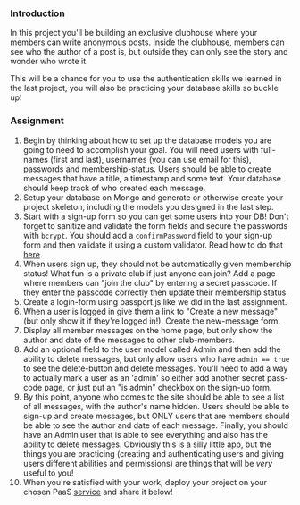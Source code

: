 ### Introduction
In this project you'll be building an exclusive clubhouse where your members can write anonymous posts. Inside the clubhouse, members can see who the author of a post is, but outside they can only see the story and wonder who wrote it.

This will be a chance for you to use the authentication skills we learned in the last project, you will also be practicing your database skills so buckle up!

### Assignment 

<div class="lesson-content__panel" markdown="1">

1. Begin by thinking about how to set up the database models you are going to need to accomplish your goal. You will need users with full-names (first and last), usernames (you can use email for this), passwords and membership-status. Users should be able to create messages that have a title, a timestamp and some text.  Your database should keep track of who created each message.
2. Setup your database on Mongo and generate or otherwise create your project skeleton, including the models you designed in the last step.
3. Start with a sign-up form so you can get some users into your DB!  Don't forget to sanitize and validate the form fields and secure the passwords with `bcrypt`.  You should add a `confirmPassword` field to your sign-up form and then validate it using a custom validator. Read how to do that [here](https://express-validator.github.io/docs/guides/customizing).
4. When users sign up, they should not be automatically given membership status! What fun is a private club if just anyone can join? Add a page where members can "join the club" by entering a secret passcode. If they enter the passcode correctly then update their membership status.
5. Create a login-form using passport.js like we did in the last assignment.
6. When a user is logged in give them a link to "Create a new message" (but only show it if they're logged in!).  Create the new-message form.
7. Display all member messages on the home page, but only show the author and date of the messages to other club-members.
8. Add an optional field to the user model called Admin and then add the ability to delete messages, but only allow users who have `admin == true` to see the delete-button and delete messages.  You'll need to add a way to actually mark a user as an 'admin' so either add another secret pass-code page, or just put an "is admin" checkbox on the sign-up form.
9. By this point, anyone who comes to the site should be able to see a list of all messages, with the author's name hidden. Users should be able to sign-up and create messages, but ONLY users that are members should be able to see the author and date of each message. Finally, you should have an Admin user that is able to see everything and also has the ability to delete messages. Obviously this is a silly little app, but the things you are practicing (creating and authenticating users and giving users different abilities and permissions) are things that will be _very_ useful to you!
10.  When you're satisfied with your work, deploy your project on your chosen PaaS [service](https://www.theodinproject.com/lessons/nodejs-deployment) and share it below!

</div>
